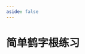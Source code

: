 ```yaml
---
aside: false
---
```

<script setup>
import Train from "../components/train/TrainZigen.vue"
import {high} from "./high.ts"
</script>

# 简单鹤字根练习

<Train zigenFont = "oppo-sans" name = "jdh" :high />
